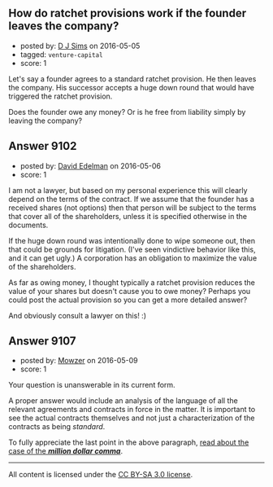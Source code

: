 ## How do ratchet provisions work if the founder leaves the company?

- posted by: [D J Sims](https://stackexchange.com/users/7242000/d-j-sims) on 2016-05-05
- tagged: `venture-capital`
- score: 1

<p>Let's say a founder agrees to a standard ratchet provision. He then leaves the company. His successor accepts a huge down round that would have triggered the ratchet provision.</p>

<p>Does the founder owe any money? Or is he free from liability simply by leaving the company?</p>



## Answer 9102

- posted by: [David Edelman](https://stackexchange.com/users/8335311/david-edelman) on 2016-05-06
- score: 1

<p>I am not a lawyer, but based on my personal experience this will clearly depend on the terms of the contract. If we assume that the founder has a received shares (not options) then that person will be subject to the terms that cover all of the shareholders, unless it is specified otherwise in the documents. </p>

<p>If the huge down round was intentionally done to wipe someone out, then that could be grounds for litigation. (I've seen vindictive behavior like this, and it can get ugly.) A corporation has an obligation to maximize the value of the shareholders. </p>

<p>As far as owing money, I thought typically a ratchet provision reduces the value of your shares but doesn't cause you to owe money? Perhaps you could post the actual provision so you can get a more detailed answer? </p>

<p>And obviously consult a lawyer on this! :)</p>



## Answer 9107

- posted by: [Mowzer](https://stackexchange.com/users/1803081/mowzer) on 2016-05-09
- score: 1

<p>Your question is unanswerable in its current form.</p>

<p>A proper answer would include an analysis of the language of all the relevant agreements and contracts in force in the matter. It is important to see the actual contracts themselves and not just a characterization of the contracts as being <em>standard</em>.</p>

<p>To fully appreciate the last point in the above paragraph, <a href="http://www.nytimes.com/2006/10/25/business/worldbusiness/25comma.html?_r=0" rel="nofollow">read about the case of the <strong><em>million dollar comma</em></strong></a>.</p>




---

All content is licensed under the [CC BY-SA 3.0 license](https://creativecommons.org/licenses/by-sa/3.0/).
